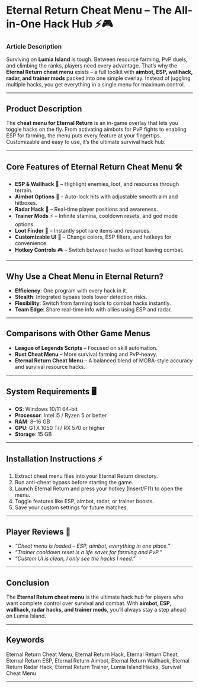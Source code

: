 # Eternal Return Cheat Menu – The All-in-One Hack Hub ⚡🎮

### Article Description

Surviving on **Lumia Island** is tough. Between resource farming, PvP duels, and climbing the ranks, players need every advantage. That’s why the **Eternal Return cheat menu** exists – a full toolkit with **aimbot, ESP, wallhack, radar, and trainer mods** packed into one simple overlay. Instead of juggling multiple hacks, you get everything in a single menu for maximum control.


---

## Product Description

The **cheat menu for Eternal Return** is an in-game overlay that lets you toggle hacks on the fly. From activating aimbots for PvP fights to enabling ESP for farming, the menu puts every feature at your fingertips. Customizable and easy to use, it’s the ultimate survival hack hub.

---

## Core Features of Eternal Return Cheat Menu 🛠️

* **ESP & Wallhack** 👀 – Highlight enemies, loot, and resources through terrain.
* **Aimbot Options** 🎯 – Auto-lock hits with adjustable smooth aim and hitboxes.
* **Radar Hack** 📡 – Real-time player positions and awareness.
* **Trainer Mods** ⚡ – Infinite stamina, cooldown resets, and god mode options.
* **Loot Finder** 🎒 – Instantly spot rare items and resources.
* **Customizable UI** 🎨 – Change colors, ESP filters, and hotkeys for convenience.
* **Hotkey Controls** 🎮 – Switch between hacks without leaving combat.

---

## Why Use a Cheat Menu in Eternal Return?

* **Efficiency**: One program with every hack in it.
* **Stealth**: Integrated bypass tools lower detection risks.
* **Flexibility**: Switch from farming tools to combat hacks instantly.
* **Team Edge**: Share real-time info with allies using ESP and radar.

---

## Comparisons with Other Game Menus

* **League of Legends Scripts** – Focused on skill automation.
* **Rust Cheat Menu** – More survival farming and PvP-heavy.
* **Eternal Return Cheat Menu** – A balanced blend of MOBA-style accuracy and survival resource hacks.

---

## System Requirements 🖥️

* **OS**: Windows 10/11 64-bit
* **Processor**: Intel i5 / Ryzen 5 or better
* **RAM**: 8–16 GB
* **GPU**: GTX 1050 Ti / RX 570 or higher
* **Storage**: 15 GB

---

## Installation Instructions ⚡

1. Extract cheat menu files into your Eternal Return directory.
2. Run anti-cheat bypass before starting the game.
3. Launch Eternal Return and press your hotkey (Insert/F11) to open the menu.
4. Toggle features like ESP, aimbot, radar, or trainer boosts.
5. Save your custom settings for future matches.

---

## Player Reviews 💬

* *“Cheat menu is loaded – ESP, aimbot, everything in one place.”*
* *“Trainer cooldown reset is a life saver for farming and PvP.”*
* *“Custom UI is clean, I only see the hacks I need.”*

---

## Conclusion

The **Eternal Return cheat menu** is the ultimate hack hub for players who want complete control over survival and combat. With **aimbot, ESP, wallhack, radar hacks, and trainer mods**, you’ll always stay a step ahead on Lumia Island.

---

## Keywords

Eternal Return Cheat Menu, Eternal Return Hack, Eternal Return Cheat, Eternal Return ESP, Eternal Return Aimbot, Eternal Return Wallhack, Eternal Return Radar Hack, Eternal Return Trainer, Lumia Island Hacks, Survival Cheat Menu

---
